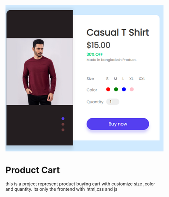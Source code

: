 ![alt text](image.png)
# Product Cart 
this is a project represent product buying cart with customize size ,color and quantity. its only the frontend with html,css and js